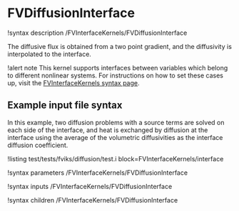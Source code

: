 # FVDiffusionInterface

!syntax description /FVInterfaceKernels/FVDiffusionInterface

The diffusive flux is obtained from a two point gradient, and the diffusivity is
interpolated to the interface.

!alert note
This kernel supports interfaces between variables which belong to different nonlinear systems.
For instructions on how to set these cases up, visit the [FVInterfaceKernels syntax page](syntax/FVInterfaceKernels/index.md).

## Example input file syntax

In this example, two diffusion problems with a source terms are solved on each side
of the interface, and heat is exchanged by diffusion at the interface using the average
of the volumetric diffusivities as the interface diffusion coefficient.

!listing test/tests/fviks/diffusion/test.i block=FVInterfaceKernels/interface

!syntax parameters /FVInterfaceKernels/FVDiffusionInterface

!syntax inputs /FVInterfaceKernels/FVDiffusionInterface

!syntax children /FVInterfaceKernels/FVDiffusionInterface

